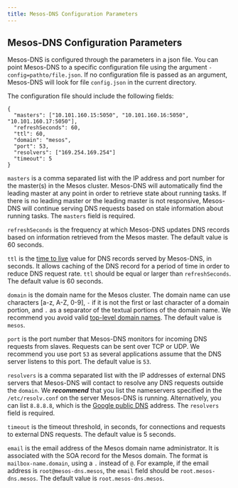 ```yaml
---
title: Mesos-DNS Configuration Parameters
---
```


##  Mesos-DNS Configuration Parameters

Mesos-DNS is configured through the parameters in a json file. You can point Mesos-DNS to a specific configuration file using the argument `-config=pathto/file.json`. If no configuration file is passed as an argument, Mesos-DNS will look for file `config.json` in the current directory. 

The configuration file should include the following fields:

```
{
  "masters": ["10.101.160.15:5050", "10.101.160.16:5050", "10.101.160.17:5050"],
  "refreshSeconds": 60,
  "ttl": 60,
  "domain": "mesos",
  "port": 53,
  "resolvers": ["169.254.169.254"]
  "timeout": 5
}
```


`masters` is a comma separated list with the IP address and port number for the master(s) in the Mesos cluster. Mesos-DNS will automatically find the leading master at any point in order to retrieve state about running tasks. If there is no leading master or the leading master is not responsive, Mesos-DNS will continue serving DNS requests based on stale information about running tasks. The `masters` field is required. 

`refreshSeconds` is the frequency at which Mesos-DNS updates DNS records based on information retrieved from the Mesos master. The default value is 60 seconds. 

`ttl` is the [time to live](http://en.wikipedia.org/wiki/Time_to_live#DNS_records) value for DNS records served by Mesos-DNS, in seconds. It allows caching of the DNS record for a period of time in order to reduce DNS request rate. `ttl` should be equal or larger than `refreshSeconds`. The default value is 60 seconds. 

`domain` is the domain name for the Mesos cluster. The domain name can use characters [a-z, A-Z, 0-9], `-` if it is not the first or last character of a domain portion, and `.` as a separator of the textual portions of the domain name. We recommend you avoid valid [top-level domain names](http://en.wikipedia.org/wiki/List_of_Internet_top-level_domains). The default value is `mesos`.

`port` is the port number that Mesos-DNS monitors for incoming DNS requests from slaves. Requests can be sent over TCP or UDP. We recommend you use port `53` as several applications assume that the DNS server listens to this port. The default value is `53`.

`resolvers` is a comma separated list with the IP addresses of external DNS servers that Mesos-DNS will contact to resolve any DNS requests outside the `domain`. We ***recommend*** that you list the nameservers specified in the `/etc/resolv.conf` on the server Mesos-DNS is running. Alternatively, you can list `8.8.8.8`, which is the [Google public DNS](https://developers.google.com/speed/public-dns/) address. The `resolvers` field is required. 
 
`timeout` is the timeout threshold, in seconds, for connections and requests to external DNS requests. The default value is 5 seconds. 

`email` is the email address of the Mesos domain name administrator. It is associated with the SOA record for the Mesos domain. The format is `mailbox-name.domain`, using a `.` instead of `@`. For example, if the email address is `root@mesos-dns.mesos`, the `email` field should be `root.mesos-dns.mesos`. The default value is `root.mesos-dns.mesos`.

